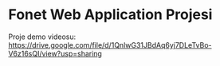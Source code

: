 # Fonet Web Application Projesi
Proje demo videosu: https://drive.google.com/file/d/1QnlwG31JBdAq6yj7DLeTvBo-V6z16sQI/view?usp=sharing
 

